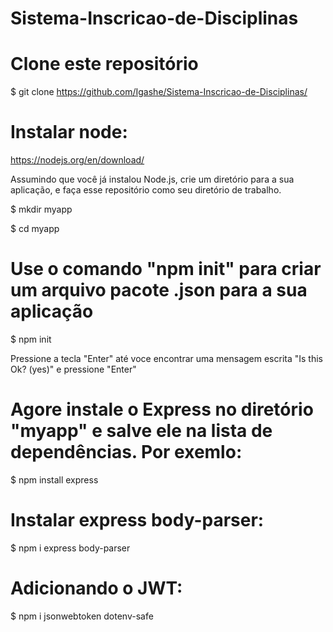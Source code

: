 # Sistema-Inscricao-de-Disciplinas
 # Clone este repositório
 $ git clone <https://github.com/Igashe/Sistema-Inscricao-de-Disciplinas/>

 # Instalar node:
 https://nodejs.org/en/download/

 Assumindo que você já instalou Node.js, crie um diretório para a sua aplicação,
 e faça esse repositório como seu diretório de trabalho.

 $ mkdir myapp

 $ cd myapp

 # Use o comando "npm init" para criar um arquivo pacote .json para a sua aplicação
 $ npm init
 
 Pressione a tecla "Enter" até voce encontrar uma mensagem escrita "Is this Ok? (yes)" e pressione "Enter"

 # Agore instale o Express no diretório "myapp" e salve ele na lista de dependências. Por exemlo:

 $ npm install express

 # Instalar express body-parser:
 $ npm i express body-parser


 # Adicionando o JWT:
 $ npm i jsonwebtoken dotenv-safe